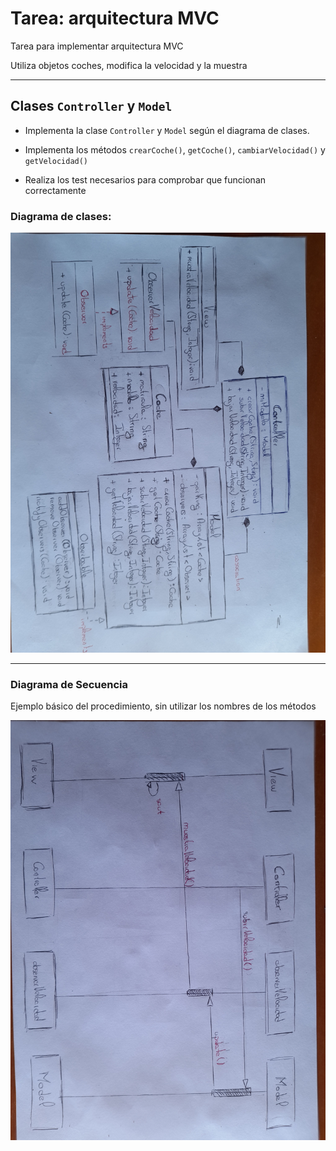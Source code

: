 # Tarea: arquitectura MVC

Tarea para implementar arquitectura MVC

Utiliza objetos coches, modifica la velocidad y la muestra

---

## Clases ```Controller``` y ```Model```

- Implementa la clase ```Controller``` y ```Model``` según el diagrama de clases.

- Implementa los métodos ```crearCoche()```, ```getCoche()```, ```cambiarVelocidad()``` y ```getVelocidad()```

- Realiza los test necesarios para comprobar que funcionan correctamente

### Diagrama de clases:

![DClases](img/Clases.jpg)

---

### Diagrama de Secuencia

Ejemplo básico del procedimiento, sin utilizar los nombres de los métodos

![DSecuencia](img/Secuencia.jpg)